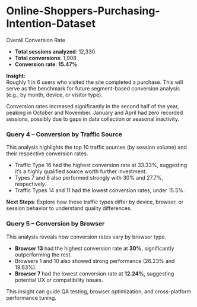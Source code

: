 # Online-Shoppers-Purchasing-Intention-Dataset

Overall Conversion Rate

- **Total sessions analyzed**: 12,330  
- **Total conversions**: 1,908  
- **Conversion rate**: **15.47%**

**Insight:**  
Roughly 1 in 6 users who visited the site completed a purchase. This will serve as the benchmark for future segment-based conversion analysis (e.g., by month, device, or visitor type).

Conversion rates increased significantly in the second half of the year, peaking in October and November. January and April had zero recorded sessions, possibly due to gaps in data collection or seasonal inactivity.

### Query 4 – Conversion by Traffic Source

This analysis highlights the top 10 traffic sources (by session volume) and their respective conversion rates.

- Traffic Type 16 had the highest conversion rate at 33.33%, suggesting it’s a highly qualified source worth further investment.
- Types 7 and 8 also performed strongly with 30% and 27.7%, respectively.
- Traffic Types 14 and 11 had the lowest conversion rates, under 15.5%.

**Next Steps**: Explore how these traffic types differ by device, browser, or session behavior to understand quality differences.

### Query 5 – Conversion by Browser

This analysis reveals how conversion rates vary by browser type.

- **Browser 13** had the highest conversion rate at **30%**, significantly outperforming the rest.
- Browsers 1 and 10 also showed strong performance (26.23% and 19.63%).
- **Browser 7** had the lowest conversion rate at **12.24%**, suggesting potential UX or compatibility issues.

This insight can guide QA testing, browser optimization, and cross-platform performance tuning.
